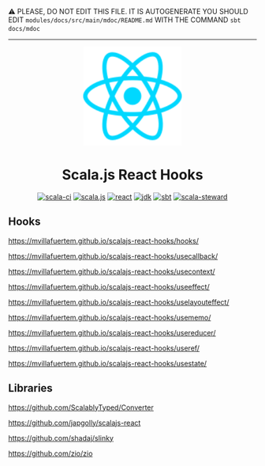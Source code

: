 :warning: PLEASE, DO NOT EDIT THIS FILE.
IT IS AUTOGENERATE YOU SHOULD EDIT `modules/docs/src/main/mdoc/README.md`
WITH THE COMMAND `sbt docs/mdoc`

---

<p align="center"><img width="200" src="https://raw.githubusercontent.com/mvillafuertem/scalajs-react-hooks/master/reactjs-icon.svg"/></p>
<h1 align="center">Scala.js React Hooks</h1>
<div align="center">

[![scala-ci](https://github.com/mvillafuertem/scalajs-react-hooks/workflows/scalaci/badge.svg)](https://github.com/mvillafuertem/scalajs-react-hooks/actions?query=workflow%3A%22scalaci%22)
[![scala.js](https://img.shields.io/badge/scala.js-1.3.1-red.svg?logo=scala&logoColor=red)](https://www.scala-js.org)
[![react](https://img.shields.io/badge/react-16.13.1-61DAFB.svg?logo=React)](https://reactjs.org)
[![jdk](https://img.shields.io/badge/jdk-11.0.8-orange.svg?logo=java&logoColor=white)](https://www.oracle.com/technetwork/java/javase/11all-relnotes-5013287.html)
[![sbt](https://img.shields.io/badge/sbt-1.4.4-blue.svg?logo=sbt)](https://github.com/sbt/sbt/releases)
[![scala-steward](https://img.shields.io/badge/Scala_Steward-helping-blue.svg?style=flat&logo=data:image/png;base64,iVBORw0KGgoAAAANSUhEUgAAAA4AAAAQCAMAAAARSr4IAAAAVFBMVEUAAACHjojlOy5NWlrKzcYRKjGFjIbp293YycuLa3pYY2LSqql4f3pCUFTgSjNodYRmcXUsPD/NTTbjRS+2jomhgnzNc223cGvZS0HaSD0XLjbaSjElhIr+AAAAAXRSTlMAQObYZgAAAHlJREFUCNdNyosOwyAIhWHAQS1Vt7a77/3fcxxdmv0xwmckutAR1nkm4ggbyEcg/wWmlGLDAA3oL50xi6fk5ffZ3E2E3QfZDCcCN2YtbEWZt+Drc6u6rlqv7Uk0LdKqqr5rk2UCRXOk0vmQKGfc94nOJyQjouF9H/wCc9gECEYfONoAAAAASUVORK5CYII=)](https://github.com/scala-steward-org/scala-steward)

</div>

## Hooks

https://mvillafuertem.github.io/scalajs-react-hooks/hooks/

https://mvillafuertem.github.io/scalajs-react-hooks/usecallback/

https://mvillafuertem.github.io/scalajs-react-hooks/usecontext/

https://mvillafuertem.github.io/scalajs-react-hooks/useeffect/

https://mvillafuertem.github.io/scalajs-react-hooks/uselayouteffect/

https://mvillafuertem.github.io/scalajs-react-hooks/usememo/

https://mvillafuertem.github.io/scalajs-react-hooks/usereducer/

https://mvillafuertem.github.io/scalajs-react-hooks/useref/

https://mvillafuertem.github.io/scalajs-react-hooks/usestate/

## Libraries

https://github.com/ScalablyTyped/Converter

https://github.com/japgolly/scalajs-react

https://github.com/shadaj/slinky

https://github.com/zio/zio

